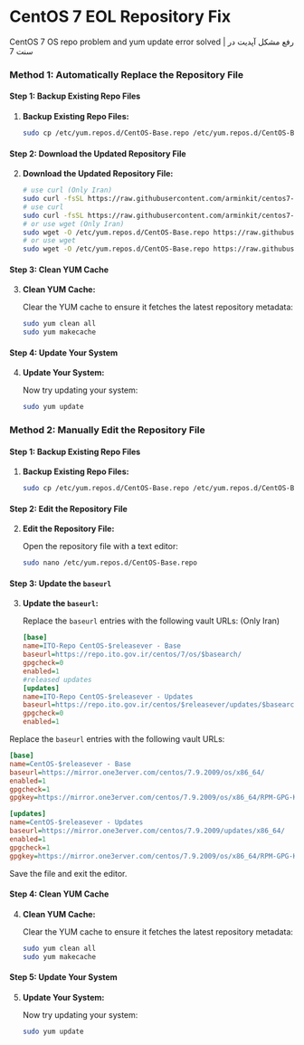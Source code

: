 # CentOS 7 EOL Repository Fix
CentOS 7 OS repo problem and yum update error solved | رفع مشکل آپدیت در سنت 7


### Method 1: Automatically Replace the Repository File

#### Step 1: Backup Existing Repo Files

1. **Backup Existing Repo Files:**

   ```bash
   sudo cp /etc/yum.repos.d/CentOS-Base.repo /etc/yum.repos.d/CentOS-Base.repo.bak
   ```

#### Step 2: Download the Updated Repository File

2. **Download the Updated Repository File:**

   ```bash
   # use curl (Only Iran)
   sudo curl -fsSL https://raw.githubusercontent.com/arminkit/centos7-repo/refs/heads/main/iran/CentOS-Base.repo -o /etc/yum.repos.d/CentOS-Base.repo
   # use curl
   sudo curl -fsSL https://raw.githubusercontent.com/arminkit/centos7-repo/refs/heads/main/other/CentOS-Base.repo -o /etc/yum.repos.d/CentOS-Base.repo
   # or use wget (Only Iran)
   sudo wget -O /etc/yum.repos.d/CentOS-Base.repo https://raw.githubusercontent.com/arminkit/centos7-repo/refs/heads/main/iran/CentOS-Base.repo
   # or use wget
   sudo wget -O /etc/yum.repos.d/CentOS-Base.repo https://raw.githubusercontent.com/arminkit/centos7-repo/refs/heads/main/other/CentOS-Base.repo
   ```

#### Step 3: Clean YUM Cache

3. **Clean YUM Cache:**

   Clear the YUM cache to ensure it fetches the latest repository metadata:

   ```bash
   sudo yum clean all
   sudo yum makecache
   ```

#### Step 4: Update Your System

4. **Update Your System:**

   Now try updating your system:

   ```bash
   sudo yum update
   ```

### Method 2: Manually Edit the Repository File

#### Step 1: Backup Existing Repo Files

1. **Backup Existing Repo Files:**

   ```bash
   sudo cp /etc/yum.repos.d/CentOS-Base.repo /etc/yum.repos.d/CentOS-Base.repo.bak
   ```

#### Step 2: Edit the Repository File

2. **Edit the Repository File:**

   Open the repository file with a text editor:

   ```bash
   sudo nano /etc/yum.repos.d/CentOS-Base.repo
   ```

#### Step 3: Update the `baseurl`

3. **Update the `baseurl`:**

   Replace the `baseurl` entries with the following vault URLs: (Only Iran)

   ```ini
   [base]
   name=ITO-Repo CentOS-$releasever - Base
   baseurl=https://repo.ito.gov.ir/centos/7/os/$basearch/
   gpgcheck=0
   enabled=1
   #released updates
   [updates]
   name=ITO-Repo CentOS-$releasever - Updates
   baseurl=https://repo.ito.gov.ir/centos/$releasever/updates/$basearch/
   gpgcheck=0
   enabled=1
   ```

  Replace the `baseurl` entries with the following vault URLs:

   ```ini
   [base]
   name=CentOS-$releasever - Base
   baseurl=https://mirror.one3erver.com/centos/7.9.2009/os/x86_64/
   enabled=1
   gpgcheck=1
   gpgkey=https://mirror.one3erver.com/centos/7.9.2009/os/x86_64/RPM-GPG-KEY-CentOS-7
 
   [updates]
   name=CentOS-$releasever - Updates
   baseurl=https://mirror.one3erver.com/centos/7.9.2009/updates/x86_64/
   enabled=1
   gpgcheck=1
   gpgkey=https://mirror.one3erver.com/centos/7.9.2009/os/x86_64/RPM-GPG-KEY-CentOS-7
   ```

   Save the file and exit the editor.

#### Step 4: Clean YUM Cache

4. **Clean YUM Cache:**

   Clear the YUM cache to ensure it fetches the latest repository metadata:

   ```bash
   sudo yum clean all
   sudo yum makecache
   ```

#### Step 5: Update Your System

5. **Update Your System:**

   Now try updating your system:

   ```bash
   sudo yum update
   ```

